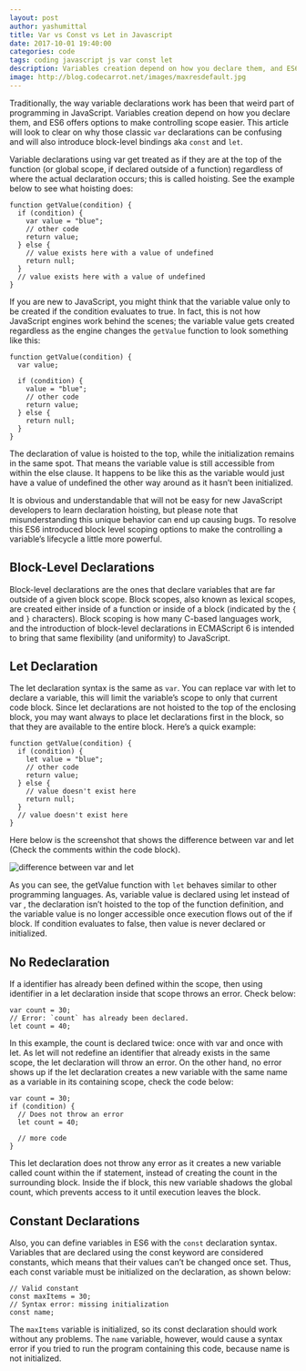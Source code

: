 ```yaml
---
layout: post
author: yashumittal
title: Var vs Const vs Let in Javascript
date: 2017-10-01 19:40:00
categories: code
tags: coding javascript js var const let
description: Variables creation depend on how you declare them, and ES6 offers options to make controlling scope easier.
image: http://blog.codecarrot.net/images/maxresdefault.jpg
---
```


Traditionally, the way variable declarations work has been that weird part of programming in JavaScript. Variables creation depend on how you declare them, and ES6 offers options to make controlling scope easier. This article will look to clear on why those classic `var` declarations can be confusing and will also introduce block-level bindings aka `const` and `let`.

Variable declarations using var get treated as if they are at the top of the function (or global scope, if declared outside of a function) regardless of where the actual declaration occurs; this is called hoisting. See the example below to see what hoisting does:

```
function getValue(condition) {
  if (condition) {
    var value = "blue";
    // other code
    return value;
  } else {
    // value exists here with a value of undefined
    return null;
  }
  // value exists here with a value of undefined
}
```

If you are new to JavaScript, you might think that the variable value only to be created if the condition evaluates to true. In fact, this is not how JavaScript engines work behind the scenes; the variable value gets created regardless as the engine changes the `getValue` function to look something like this:

```
function getValue(condition) {
  var value;

  if (condition) {
    value = "blue";
    // other code
    return value;
  } else {
    return null;
  }
}
```

The declaration of value is hoisted to the top, while the initialization remains in the same spot. That means the variable value is still accessible from within the else clause. It happens to be like this as the variable would just have a value of undefined the other way around as it hasn’t been initialized.

It is obvious and understandable that will not be easy for new JavaScript developers to learn declaration hoisting, but please note that misunderstanding this unique behavior can end up causing bugs. To resolve this ES6 introduced block level scoping options to make the controlling a variable’s lifecycle a little more powerful.

## Block-Level Declarations

Block-level declarations are the ones that declare variables that are far outside of a given block scope. Block scopes, also known as lexical scopes, are created either inside of a function or inside of a block (indicated by the `{` and `}` characters). Block scoping is how many C-based languages work, and the introduction of block-level declarations in ECMAScript 6 is intended to bring that same flexibility (and uniformity) to JavaScript.

## Let Declaration

The let declaration syntax is the same as `var`. You can replace var with let to declare a variable, this will limit the variable’s scope to only that current code block. Since let declarations are not hoisted to the top of the enclosing block, you may want always to place let declarations first in the block, so that they are available to the entire block. Here’s a quick example:

```
function getValue(condition) {
  if (condition) {
    let value = "blue";
    // other code
    return value;
  } else {
    // value doesn't exist here
    return null;
  }
  // value doesn't exist here
}
```

Here below is the screenshot that shows the difference between var and let (Check the comments within the code block).

![difference between var and let](http://blog.codecarrot.net/images/1-14x2AVmAVC2NmkS7u4pK6g.png)

As you can see, the getValue function with `let` behaves similar to other programming languages. As, variable value is declared using let instead of var , the declaration isn’t hoisted to the top of the function definition, and the variable value is no longer accessible once execution flows out of the if block. If condition evaluates to false, then value is never declared or initialized.

## No Redeclaration

If a identifier has already been defined within the scope, then using identifier in a let declaration inside that scope throws an error. Check below:

```
var count = 30;
// Error: `count` has already been declared.
let count = 40;
```

In this example, the count is declared twice: once with var and once with let. As let will not redefine an identifier that already exists in the same scope, the let declaration will throw an error.
On the other hand, no error shows up if the let declaration creates a new variable with the same name as a variable in its containing scope, check the code below:

```
var count = 30;
if (condition) {
  // Does not throw an error
  let count = 40;

  // more code
}
```

This let declaration does not throw any error as it creates a new variable called count within the if statement, instead of creating the count in the surrounding block. Inside the if block, this new variable shadows the global count, which prevents access to it until execution leaves the block.

## Constant Declarations

Also, you can define variables in ES6 with the `const` declaration syntax. Variables that are declared using the const keyword are considered constants, which means that their values can’t be changed once set. Thus, each const variable must be initialized on the declaration, as shown below:

```
// Valid constant
const maxItems = 30;
// Syntax error: missing initialization
const name;
```

The `maxItems` variable is initialized, so its const declaration should work without any problems. The `name` variable, however, would cause a syntax error if you tried to run the program containing this code, because name is not initialized.
